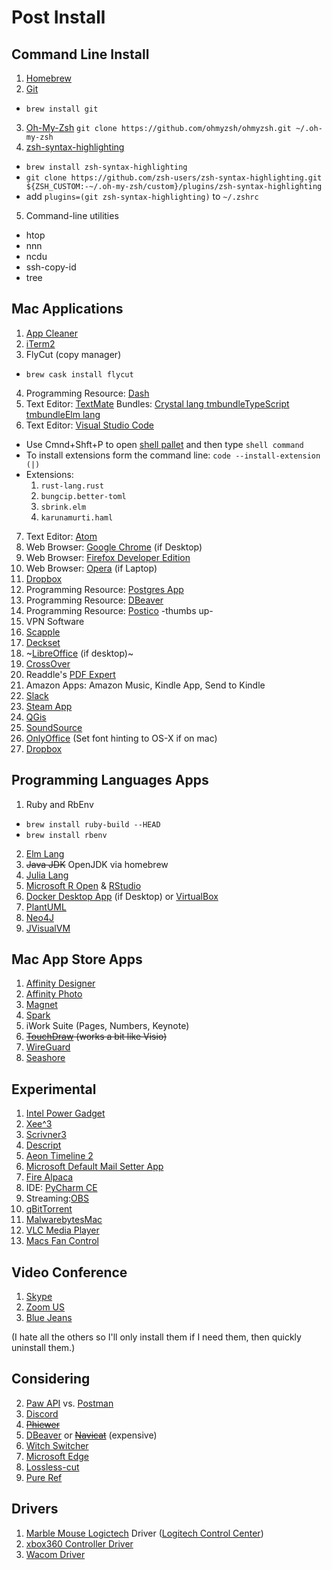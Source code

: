 # Post Install

## Command Line Install

1. [Homebrew](https://brew.sh)
2. [Git](https://en.wikipedia.org/wiki/Git)
 - `brew install git`
3. [Oh-My-Zsh](https://github.com/robbyrussell/oh-my-zsh) `git clone https://github.com/ohmyzsh/ohmyzsh.git ~/.oh-my-zsh`
4. [zsh-syntax-highlighting](https://github.com/zsh-users/zsh-syntax-highlighting/blob/master/INSTALL.md) 
 - `brew install zsh-syntax-highlighting`
 - `git clone https://github.com/zsh-users/zsh-syntax-highlighting.git ${ZSH_CUSTOM:-~/.oh-my-zsh/custom}/plugins/zsh-syntax-highlighting`
 - add `plugins=(git zsh-syntax-highlighting)` to `~/.zshrc`
5. Command-line utilities
 - htop
 - nnn
 - ncdu
 - ssh-copy-id
 - tree
 
## Mac Applications 

1. [App Cleaner](https://freemacsoft.net/appcleaner/)
2. [iTerm2](https://iterm2.com)
3. FlyCut (copy manager) 
 - `brew cask install flycut`
4. Programming Resource: [Dash](https://kapeli.com/dash)
5. Text Editor: [TextMate](https://macromates.com/download) Bundles: [Crystal lang tmbundle](https://github.com/crystal-lang-tools/Crystal.tmbundle)[TypeScript tmbundle](https://github.com/stanger/TypeScript-TextMate)[Elm lang](https://github.com/siame/Elm.tmBundle)
6. Text Editor: [Visual Studio Code](https://code.visualstudio.com/Download)
  - Use Cmnd+Shft+P to open [shell pallet](https://code.visualstudio.com/docs/setup/mac) and then type `shell command`
  - To install extensions form the command line: `code --install-extension (|)` 
  - Extensions:
    1. `rust-lang.rust`
    2. `bungcip.better-toml`
    3. `sbrink.elm`
    4. `karunamurti.haml`
7. Text Editor: [Atom](https://atom.io)
7. Web Browser: [Google Chrome](https://www.google.com/chrome/) (if Desktop)
8. Web Browser: [Firefox Developer Edition](https://www.mozilla.org/en-US/firefox/developer/)
9. Web Browser: [Opera](https://www.opera.com) (if Laptop)
10. [Dropbox](https://www.dropbox.com/install)
11. Programming Resource: [Postgres App](https://postgresapp.com/downloads.html)
12. Programming Resource: [DBeaver](https://dbeaver.io/download/)
13. Programming Resource: [Postico](https://eggerapps.at/postico/) -thumbs up-
13. VPN Software
14. [Scapple](https://www.literatureandlatte.com/scapple/download)
15. [Deckset](https://www.deckset.com)
16. ~[LibreOffice](https://www.libreoffice.org) (if desktop)~
17. [CrossOver](https://www.codeweavers.com)
18. Readdle's [PDF Expert](https://pdfexpert.com)
19. Amazon Apps: Amazon Music, Kindle App, Send to Kindle
20. [Slack](https://slack.com/downloads/osx)
21. [Steam App](https://store.steampowered.com/about/)
22. [QGis](https://qgis.org/en/site/forusers/download.html)
23. [SoundSource](https://www.rogueamoeba.com/soundsource/)
24. [OnlyOffice](https://www.onlyoffice.com/en/desktop.aspx) (Set font hinting to OS-X if on mac)
25. [Dropbox](https://www.dropbox.com/)

## Programming Languages Apps

1. Ruby and RbEnv
 - `brew install ruby-build --HEAD`
 - `brew install rbenv` 
2. [Elm Lang](https://elm-lang.org)
3. ~~Java JDK~~ OpenJDK via homebrew
3. [Julia Lang](https://julialang.org/downloads/)
4. [Microsoft R Open](https://mran.microsoft.com/open) & [RStudio](https://www.rstudio.com/products/rstudio/download/)
5. [Docker Desktop App](https://www.docker.com/products/docker-desktop) (if Desktop) or [VirtualBox](https://www.virtualbox.org/)
6. [PlantUML](http://plantuml.com)
7. [Neo4J](https://neo4j.com/download-center/#community)
8. [JVisualVM](https://visualvm.github.io/download.html)

## Mac App Store Apps

1. [Affinity Designer](https://affinity.serif.com/en-gb/designer/)
2. [Affinity Photo](https://affinity.serif.com/en-gb/photo/)
3. [Magnet](https://magnet.crowdcafe.com/)
4. [Spark](https://sparkmailapp.com/)
6. iWork Suite (Pages, Numbers, Keynote) 
5. ~~[TouchDraw](https://apps.apple.com/us/app/touchdraw/id548887176?mt=12) (works a bit like Visio)~~
7. [WireGuard](https://apps.apple.com/us/app/wireguard/id1451685025?mt=12)
8. [Seashore](https://apps.apple.com/us/app/seashore/id1448648921?mt=12)

## Experimental 

1. [Intel Power Gadget](https://software.intel.com/en-us/articles/intel-power-gadget-20)
2. [Xee^3](https://theunarchiver.com/xee)
3. [Scrivner3](https://www.literatureandlatte.com/scrivener/overview)
4. [Descript](https://www.descript.com)
5. [Aeon Timeline 2](https://www.aeontimeline.com)
7. [Microsoft Default Mail Setter App](https://support.microsoft.com/en-us/help/4483875/outlook-for-mac-support-utilities)
8. [Fire Alpaca](https://firealpaca.com/)
9. IDE: [PyCharm CE](https://www.jetbrains.com/pycharm/)
10. Streaming:[OBS](https://obsproject.com/)
11. [qBitTorrent](https://www.qbittorrent.org/)
12. [MalwarebytesMac](https://www.malwarebytes.com/mac/)
13. [VLC Media Player](https://www.videolan.org/vlc/)
14. [Macs Fan Control](https://crystalidea.com/macs-fan-control/download)

## Video Conference

1. [Skype](https://www.skype.com/en/get-skype/)
2. [Zoom US](https://zoom.us)
3. [Blue Jeans](https://www.bluejeans.com/downloads)

(I hate all the others so I'll only install them if I need them, then quickly uninstall them.)

## Considering 
2. [Paw API](https://paw.cloud/) vs. [Postman](https://www.postman.com/)
3. [Discord](https://discordapp.com/download)
4. ~~[Phiewer](https://phiewer.com)~~
5. [DBeaver](https://dbeaver.io/) or ~~[Navicat](https://customer.navicat.com/)~~ (expensive)
6. [Witch Switcher](https://manytricks.com/witch/)
7. [Microsoft Edge](https://www.microsoft.com/en-us/edge/) 
8. [Lossless-cut](https://github.com/mifi/lossless-cut)
9. [Pure Ref](https://www.pureref.com/)

## Drivers
1. [Marble Mouse Logictech](https://www.logitech.com/en-us/product/trackman-marble-business) Driver ([Logitech Control Center](https://support.logi.com/hc/en-us/articles/360025297833))
2. [xbox360 Controller Driver](https://github.com/360Controller/360Controller/releases)
3. [Wacom Driver](https://www.wacom.com/en-us/support/product-support/drivers)
